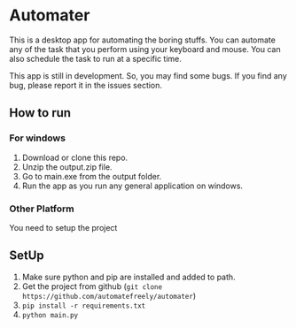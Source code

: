 # Automater

This is a desktop app for automating the boring stuffs. You can automate any of the task that you perform using your keyboard and mouse. You can also schedule the task to run at a specific time.

This app is still in development. So, you may find some bugs. If you find any bug, please report it in the issues section.

## How to run

### For windows

1. Download or clone this repo.
2. Unzip the output.zip file.
3. Go to main.exe from the output folder.
4. Run the app as you run any general application on windows.

### Other Platform

You need to setup the project

## SetUp

1. Make sure python and pip are installed and added to path.
2. Get the project from github (```git clone https://github.com/automatefreely/automater```) 
3. ```pip install -r requirements.txt```
4. ```python main.py```
